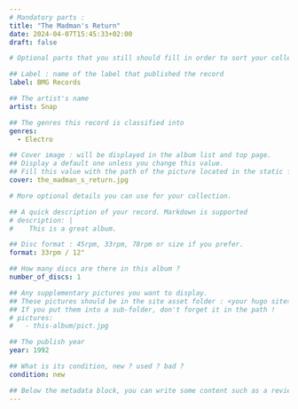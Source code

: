 ```yaml
---
# Mandatory parts :
title: "The Madman's Return"
date: 2024-04-07T15:45:33+02:00
draft: false

# Optional parts that you still should fill in order to sort your collection

## Label : name of the label that published the record
label: BMG Records

## The artist's name
artist: Snap

## The genres this record is classified into
genres:
  - Electro

## Cover image : will be displayed in the album list and top page.
## Display a default one unless you change this value.
## Fill this value with the path of the picture located in the static folder
cover: the_madman_s_return.jpg

# More optional details you can use for your collection.

## A quick description of your record. Markdown is supported
# description: |
#    This is a great album.

## Disc format : 45rpm, 33rpm, 78rpm or size if you prefer.
format: 33rpm / 12"

## How many discs are there in this album ?
number_of_discs: 1

## Any supplementary pictures you want to display.
## These pictures should be in the site asset folder : <your hugo site>/static
## If you put them into a sub-folder, don't forget it in the path !
# pictures:
#   - this-album/pict.jpg

## The publish year
year: 1992

## What is its condition, new ? used ? bad ?
condition: new

## Below the metadata block, you can write some content such as a review or anything else you want. It'll be displayed in the album page.
---
```

